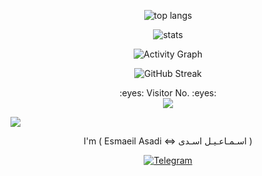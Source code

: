 
<p align="center">
  <img src="https://github-readme-stats.vercel.app/api/top-langs/?username=e01a&layout=compact&theme=tokyonight" alt="top langs" />
</p>
<p align="center">
  <img src="https://github-readme-stats.vercel.app/api?username=e01a&show_icons=true&theme=tokyonight" alt="stats" />
</p>
<p align="center">
  <img src="https://github-readme-activity-graph.vercel.app/graph?username=e01a&theme=tokyo-night" alt="Activity Graph" />
</p>

<p align="center">
  <img src="https://github-readme-streak-stats.herokuapp.com/?user=e01a&theme=tokyonight" alt="GitHub Streak" />
</p>
<p align="center"> 
  :eyes: Visitor No. :eyes:<br>
  <img src="https://profile-counter.glitch.me/E0x1A/count.svg" />
</p>
<img src="https://raw.githubusercontent.com/Trilokia/Trilokia/379277808c61ef204768a61bbc5d25bc7798ccf1/bottom_header.svg" >
<br>
</p>
<div align="center">
 I'm ( Esmaeil Asadi <=> اسـمـاعـیـل اسـدی )  
   
[![](https://img.shields.io/badge/Telegram-black?style=for-the-badge&logo=Telegram "Telegram")](https://t.me/E0x1A)
</div>
